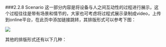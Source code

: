 ###2.2.8 Scenario
这一部分内容是将设备与人之间互动性的过程进行展示，这个过程往往是带有场景和情节的，大家也可考虑将过程式展示录制成video，上传到online平台，在此页中添加链接跳转，其排版形式可以参考下图：





![](http://kitpic.makebi.net/ixd/2_10.jpg)

其他的排版形式还有以下几种：